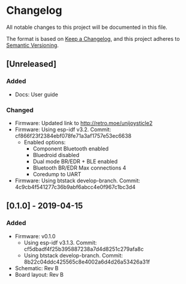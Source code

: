 # Changelog
All notable changes to this project will be documented in this file.

The format is based on [Keep a Changelog](https://keepachangelog.com/en/1.0.0/),
and this project adheres to [Semantic Versioning](https://semver.org/spec/v2.0.0.html).

## [Unreleased]
### Added
- Docs: User guide

### Changed
- Firmware: Updated link to http://retro.moe/unijoysticle2
- Firmware: Using esp-idf v3.2. Commit: cf866f23f2384ebf078fe71a3af1757e53ec6638
  - Enabled options:
    - Component Bluetooth enabled
    - Bluedroid disabled
    - Dual mode BR/EDR + BLE enabled
    - Bluetooth BR/EDR Max connections 4
    - Coredump to UART
- Firmware: Using btstack develop-branch. Commit: 4c9cb4f541277c36b9abf6abcc4e0f967c1bc3d4

## [0.1.0] - 2019-04-15
### Added
- Firmware: v0.1.0
  - Using esp-idf v3.1.3. Commit: cf5dbadf4f25b395887238a7d4d8251c279afa8c
  - Using btstack develop-branch. Commit: 8b22c04ddc425565c8e4002a6d4d26a53426a31f
- Schematic: Rev B
- Board layout: Rev B
